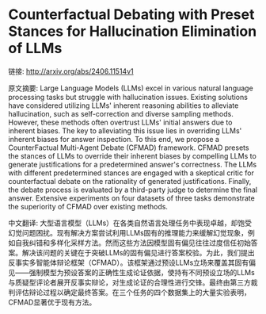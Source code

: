 # Counterfactual Debating with Preset Stances for Hallucination Elimination of LLMs

链接: http://arxiv.org/abs/2406.11514v1

原文摘要:
Large Language Models (LLMs) excel in various natural language processing
tasks but struggle with hallucination issues. Existing solutions have
considered utilizing LLMs' inherent reasoning abilities to alleviate
hallucination, such as self-correction and diverse sampling methods. However,
these methods often overtrust LLMs' initial answers due to inherent biases. The
key to alleviating this issue lies in overriding LLMs' inherent biases for
answer inspection. To this end, we propose a CounterFactual Multi-Agent Debate
(CFMAD) framework. CFMAD presets the stances of LLMs to override their inherent
biases by compelling LLMs to generate justifications for a predetermined
answer's correctness. The LLMs with different predetermined stances are engaged
with a skeptical critic for counterfactual debate on the rationality of
generated justifications. Finally, the debate process is evaluated by a
third-party judge to determine the final answer. Extensive experiments on four
datasets of three tasks demonstrate the superiority of CFMAD over existing
methods.

中文翻译:
大型语言模型（LLMs）在各类自然语言处理任务中表现卓越，却饱受幻觉问题困扰。现有解决方案尝试利用LLMs固有的推理能力来缓解幻觉现象，例如自我纠错和多样化采样方法。然而这些方法因模型固有偏见往往过度信任初始答案。解决该问题的关键在于突破LLMs的固有偏见进行答案校验。为此，我们提出反事实多智能体辩论框架（CFMAD）。该框架通过预设LLMs立场来覆盖其固有偏见——强制模型为预设答案的正确性生成论证依据，使持有不同预设立场的LLMs与质疑型评论者展开反事实辩论，对生成论证的合理性进行交锋。最终由第三方裁判评估辩论过程以确定最终答案。在三个任务的四个数据集上的大量实验表明，CFMAD显著优于现有方法。
